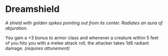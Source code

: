 # Dreamshield

*A shield with golden spikes pointing out from its center. Radiates an aura of abjuration.*

You gain a +3 bonus to armor class and whenever a creature within 5 feet of you hits you with a melee attack roll, the attacker takes 1d6 radiant damage. *(requires attunement)*
